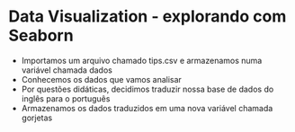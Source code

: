 # Data Visualization - explorando com Seaborn

- Importamos um arquivo chamado tips.csv e armazenamos numa variável chamada dados
- Conhecemos os dados que vamos analisar
- Por questões didáticas, decidimos traduzir nossa base de dados do inglês para o português
- Armazenamos os dados traduzidos em uma nova variável chamada gorjetas
